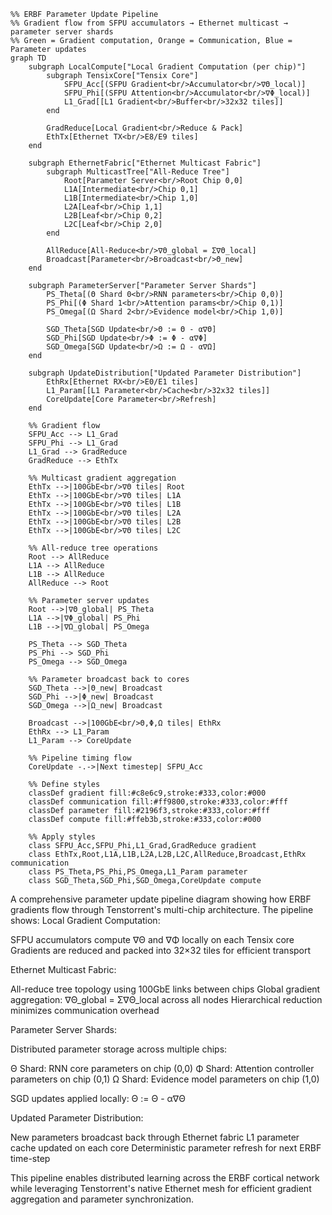 ```mermaid
%% ERBF Parameter Update Pipeline
%% Gradient flow from SFPU accumulators → Ethernet multicast → parameter server shards
%% Green = Gradient computation, Orange = Communication, Blue = Parameter updates
graph TD
    subgraph LocalCompute["Local Gradient Computation (per chip)"]
        subgraph TensixCore["Tensix Core"]
            SFPU_Acc[(SFPU Gradient<br/>Accumulator<br/>∇Θ_local)]
            SFPU_Phi[(SFPU Attention<br/>Accumulator<br/>∇Φ_local)]
            L1_Grad[[L1 Gradient<br/>Buffer<br/>32x32 tiles]]
        end
        
        GradReduce[Local Gradient<br/>Reduce & Pack]
        EthTx[Ethernet TX<br/>E8/E9 tiles]
    end
    
    subgraph EthernetFabric["Ethernet Multicast Fabric"]
        subgraph MulticastTree["All-Reduce Tree"]
            Root[Parameter Server<br/>Root Chip 0,0]
            L1A[Intermediate<br/>Chip 0,1]
            L1B[Intermediate<br/>Chip 1,0]
            L2A[Leaf<br/>Chip 1,1]
            L2B[Leaf<br/>Chip 0,2]
            L2C[Leaf<br/>Chip 2,0]
        end
        
        AllReduce[All-Reduce<br/>∇Θ_global = Σ∇Θ_local]
        Broadcast[Parameter<br/>Broadcast<br/>Θ_new]
    end
    
    subgraph ParameterServer["Parameter Server Shards"]
        PS_Theta[(Θ Shard 0<br/>RNN parameters<br/>Chip 0,0)]
        PS_Phi[(Φ Shard 1<br/>Attention params<br/>Chip 0,1)]
        PS_Omega[(Ω Shard 2<br/>Evidence model<br/>Chip 1,0)]
        
        SGD_Theta[SGD Update<br/>Θ := Θ - α∇Θ]
        SGD_Phi[SGD Update<br/>Φ := Φ - α∇Φ]
        SGD_Omega[SGD Update<br/>Ω := Ω - α∇Ω]
    end
    
    subgraph UpdateDistribution["Updated Parameter Distribution"]
        EthRx[Ethernet RX<br/>E0/E1 tiles]
        L1_Param[[L1 Parameter<br/>Cache<br/>32x32 tiles]]
        CoreUpdate[Core Parameter<br/>Refresh]
    end
    
    %% Gradient flow
    SFPU_Acc --> L1_Grad
    SFPU_Phi --> L1_Grad
    L1_Grad --> GradReduce
    GradReduce --> EthTx
    
    %% Multicast gradient aggregation
    EthTx -->|100GbE<br/>∇Θ tiles| Root
    EthTx -->|100GbE<br/>∇Θ tiles| L1A
    EthTx -->|100GbE<br/>∇Θ tiles| L1B
    EthTx -->|100GbE<br/>∇Θ tiles| L2A
    EthTx -->|100GbE<br/>∇Θ tiles| L2B
    EthTx -->|100GbE<br/>∇Θ tiles| L2C
    
    %% All-reduce tree operations
    Root --> AllReduce
    L1A --> AllReduce
    L1B --> AllReduce
    AllReduce --> Root
    
    %% Parameter server updates
    Root -->|∇Θ_global| PS_Theta
    L1A -->|∇Φ_global| PS_Phi
    L1B -->|∇Ω_global| PS_Omega
    
    PS_Theta --> SGD_Theta
    PS_Phi --> SGD_Phi
    PS_Omega --> SGD_Omega
    
    %% Parameter broadcast back to cores
    SGD_Theta -->|Θ_new| Broadcast
    SGD_Phi -->|Φ_new| Broadcast
    SGD_Omega -->|Ω_new| Broadcast
    
    Broadcast -->|100GbE<br/>Θ,Φ,Ω tiles| EthRx
    EthRx --> L1_Param
    L1_Param --> CoreUpdate
    
    %% Pipeline timing flow
    CoreUpdate -.->|Next timestep| SFPU_Acc
    
    %% Define styles
    classDef gradient fill:#c8e6c9,stroke:#333,color:#000
    classDef communication fill:#ff9800,stroke:#333,color:#fff
    classDef parameter fill:#2196f3,stroke:#333,color:#fff
    classDef compute fill:#ffeb3b,stroke:#333,color:#000
    
    %% Apply styles
    class SFPU_Acc,SFPU_Phi,L1_Grad,GradReduce gradient
    class EthTx,Root,L1A,L1B,L2A,L2B,L2C,AllReduce,Broadcast,EthRx communication
    class PS_Theta,PS_Phi,PS_Omega,L1_Param parameter
    class SGD_Theta,SGD_Phi,SGD_Omega,CoreUpdate compute
```
A comprehensive parameter update pipeline diagram showing how ERBF gradients flow through Tenstorrent's multi-chip architecture. The pipeline shows:
Local Gradient Computation:

SFPU accumulators compute ∇Θ and ∇Φ locally on each Tensix core
Gradients are reduced and packed into 32×32 tiles for efficient transport

Ethernet Multicast Fabric:

All-reduce tree topology using 100GbE links between chips
Global gradient aggregation: ∇Θ_global = Σ∇Θ_local across all nodes
Hierarchical reduction minimizes communication overhead

Parameter Server Shards:

Distributed parameter storage across multiple chips:

Θ Shard: RNN core parameters on chip (0,0)
Φ Shard: Attention controller parameters on chip (0,1)
Ω Shard: Evidence model parameters on chip (1,0)


SGD updates applied locally: Θ := Θ - α∇Θ

Updated Parameter Distribution:

New parameters broadcast back through Ethernet fabric
L1 parameter cache updated on each core
Deterministic parameter refresh for next ERBF time-step

This pipeline enables distributed learning across the ERBF cortical network while leveraging Tenstorrent's native Ethernet mesh for efficient gradient aggregation and parameter synchronization.
